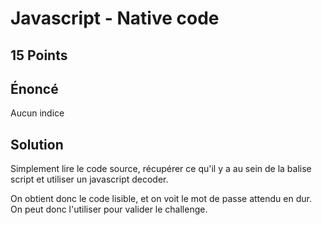 # Javascript - Native code
## 15 Points
## Énoncé
Aucun indice
## Solution
Simplement lire le code source, récupérer ce qu'il y a au sein de la balise script et utiliser un javascript decoder.

On obtient donc le code lisible, et on voit le mot de passe attendu en dur. On peut donc l'utiliser pour valider le challenge.
